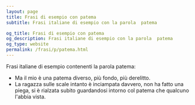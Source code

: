 ```yaml
---
layout: page
title: Frasi di esempio con patema 
subtitle: Frasi italiane di esempio con la parola  patema

og_title: Frasi di esempio con patema 
og_description: Frasi italiane di esempio con la parola  patema
og_type: website
permalink: /frasi/p/patema.html
---
```


Frasi italiane di esempio contenenti la parola patema:


- Ma il mio è una patema diverso, più fondo, più derelitto.
- La ragazza sulle scale intanto è inciampata davvero, non ha fatto una piega, si è rialzata subito guardandosi intorno col patema che qualcuno l'abbia vista.
